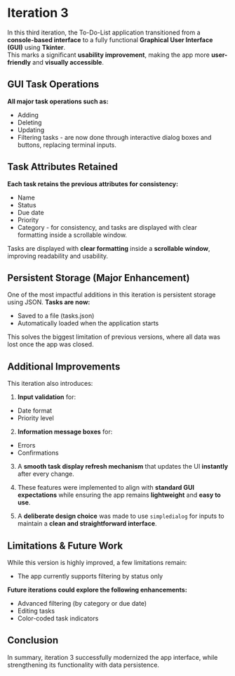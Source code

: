 # Iteration 3

In this third iteration, the To-Do-List application transitioned from a **console-based interface** to a fully functional **Graphical User Interface (GUI)** using **Tkinter**.  
This marks a significant **usability improvement**, making the app more **user-friendly** and **visually accessible**.


## GUI Task Operations
**All major task operations such as:**
- Adding
- Deleting
- Updating
- Filtering tasks - are now done through interactive dialog boxes and buttons, replacing terminal inputs.

## Task Attributes Retained
**Each task retains the previous attributes for consistency:**
- Name
- Status
- Due date
- Priority
- Category - for consistency, and tasks are displayed with clear formatting inside a scrollable window.

Tasks are displayed with **clear formatting** inside a **scrollable window**, improving readability and usability.

 ## Persistent Storage (Major Enhancement)

One of the most impactful additions in this iteration is persistent storage using JSON.
**Tasks are now:**
- Saved to a file (tasks.json)
- Automatically loaded when the application starts

This solves the biggest limitation of previous versions, where all data was lost once the app was closed.

## Additional Improvements

This iteration also introduces:

1) **Input validation** for:
  - Date format  
  - Priority level  

2) **Information message boxes** for:
  - Errors  
  - Confirmations  

3) A **smooth task display refresh mechanism** that updates the UI **instantly** after every change.

4) These features were implemented to align with **standard GUI expectations** while ensuring the app remains **lightweight** and **easy to use**.

5) A **deliberate design choice** was made to use `simpledialog` for inputs to maintain a **clean and straightforward interface**.

## Limitations & Future Work

While this version is highly improved, a few limitations remain:

- The app currently supports filtering by status only

**Future iterations could explore the following enhancements:**

- Advanced filtering (by category or due date)  
- Editing tasks  
- Color-coded task indicators

## Conclusion
In summary, iteration 3 successfully modernized the app interface, while strengthening its functionality with data persistence.
